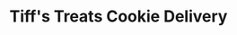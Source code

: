 ---
title: "Tiff's Treats Cookie Delivery"
url: /georgetown/tiffs-treats-cookie-delivery/
shop: bakery
---